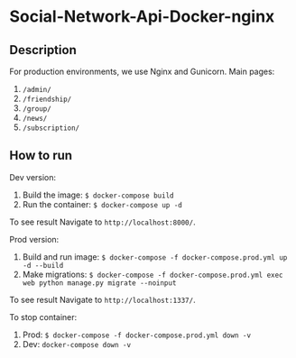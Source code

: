 # Social-Network-Api-Docker-nginx
## Description
For production environments, we use Nginx and Gunicorn.
Main pages:
1. `/admin/`
2. `/friendship/`
3. `/group/`
4. `/news/`
5. `/subscription/`
## How to run
Dev version:
1. Build the image: `$ docker-compose build`
2. Run the container: `$ docker-compose up -d`

To see result Navigate to `http://localhost:8000/`.

Prod version:
1. Build  and run image: `$ docker-compose -f docker-compose.prod.yml up -d --build`
2. Make migrations: `$ docker-compose -f docker-compose.prod.yml exec web python manage.py migrate --noinput
`

To see result Navigate to `http://localhost:1337/`.

To stop container:
1. Prod:
`$ docker-compose -f docker-compose.prod.yml down -v`
2. Dev:
`docker-compose down -v`



